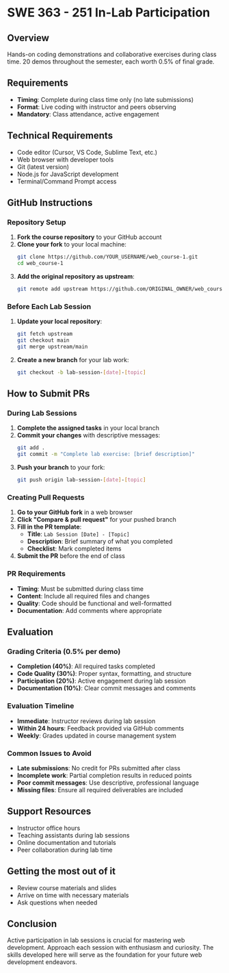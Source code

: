 # SWE 363 - 251 In-Lab Participation

## Overview
Hands-on coding demonstrations and collaborative exercises during class time. 20 demos throughout the semester, each worth 0.5% of final grade.


## Requirements

- **Timing**: Complete during class time only (no late submissions)
- **Format**: Live coding with instructor and peers observing
- **Mandatory**: Class attendance, active engagement


## Technical Requirements

- Code editor (Cursor, VS Code, Sublime Text, etc.)
- Web browser with developer tools
- Git (latest version)
- Node.js for JavaScript development
- Terminal/Command Prompt access

## GitHub Instructions

### Repository Setup
1. **Fork the course repository** to your GitHub account
2. **Clone your fork** to your local machine:
   ```bash
   git clone https://github.com/YOUR_USERNAME/web_course-1.git
   cd web_course-1
   ```
3. **Add the original repository as upstream**:
   ```bash
   git remote add upstream https://github.com/ORIGINAL_OWNER/web_course-1.git
   ```

### Before Each Lab Session
1. **Update your local repository**:
   ```bash
   git fetch upstream
   git checkout main
   git merge upstream/main
   ```
2. **Create a new branch** for your lab work:
   ```bash
   git checkout -b lab-session-[date]-[topic]
   ```

## How to Submit PRs

### During Lab Sessions
1. **Complete the assigned tasks** in your local branch
2. **Commit your changes** with descriptive messages:
   ```bash
   git add .
   git commit -m "Complete lab exercise: [brief description]"
   ```
3. **Push your branch** to your fork:
   ```bash
   git push origin lab-session-[date]-[topic]
   ```

### Creating Pull Requests
1. **Go to your GitHub fork** in a web browser
2. **Click "Compare & pull request"** for your pushed branch
3. **Fill in the PR template**:
   - **Title**: `Lab Session [Date] - [Topic]`
   - **Description**: Brief summary of what you completed
   - **Checklist**: Mark completed items
4. **Submit the PR** before the end of class

### PR Requirements
- **Timing**: Must be submitted during class time
- **Content**: Include all required files and changes
- **Quality**: Code should be functional and well-formatted
- **Documentation**: Add comments where appropriate

## Evaluation

### Grading Criteria (0.5% per demo)
- **Completion (40%)**: All required tasks completed
- **Code Quality (30%)**: Proper syntax, formatting, and structure
- **Participation (20%)**: Active engagement during lab session
- **Documentation (10%)**: Clear commit messages and comments

### Evaluation Timeline
- **Immediate**: Instructor reviews during lab session
- **Within 24 hours**: Feedback provided via GitHub comments
- **Weekly**: Grades updated in course management system

### Common Issues to Avoid
- **Late submissions**: No credit for PRs submitted after class
- **Incomplete work**: Partial completion results in reduced points
- **Poor commit messages**: Use descriptive, professional language
- **Missing files**: Ensure all required deliverables are included

## Support Resources

- Instructor office hours
- Teaching assistants during lab sessions
- Online documentation and tutorials
- Peer collaboration during lab time

## Getting the most out of it

- Review course materials and slides
- Arrive on time with necessary materials
- Ask questions when needed

## Conclusion
Active participation in lab sessions is crucial for mastering web development. Approach each session with enthusiasm and curiosity. The skills developed here will serve as the foundation for your future web development endeavors.